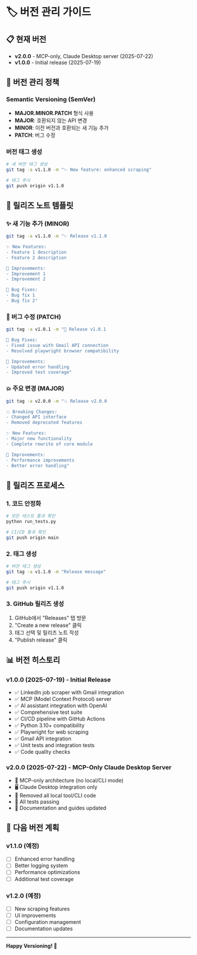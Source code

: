 # 🏷️ 버전 관리 가이드

## 📋 현재 버전
- **v2.0.0** - MCP-only, Claude Desktop server (2025-07-22)
- **v1.0.0** - Initial release (2025-07-19)

## 🎯 버전 관리 정책

### Semantic Versioning (SemVer)
- **MAJOR.MINOR.PATCH** 형식 사용
- **MAJOR**: 호환되지 않는 API 변경
- **MINOR**: 이전 버전과 호환되는 새 기능 추가
- **PATCH**: 버그 수정

### 버전 태그 생성
```bash
# 새 버전 태그 생성
git tag -a v1.1.0 -m "✨ New feature: enhanced scraping"

# 태그 푸시
git push origin v1.1.0
```

## 📝 릴리즈 노트 템플릿

### ✨ 새 기능 추가 (MINOR)
```bash
git tag -a v1.1.0 -m "✨ Release v1.1.0

✨ New Features:
- Feature 1 description
- Feature 2 description

🔧 Improvements:
- Improvement 1
- Improvement 2

🐛 Bug Fixes:
- Bug fix 1
- Bug fix 2"
```

### 🔧 버그 수정 (PATCH)
```bash
git tag -a v1.0.1 -m "🔧 Release v1.0.1

🐛 Bug Fixes:
- Fixed issue with Gmail API connection
- Resolved playwright browser compatibility

🔧 Improvements:
- Updated error handling
- Improved test coverage"
```

### 💥 주요 변경 (MAJOR)
```bash
git tag -a v2.0.0 -m "💥 Release v2.0.0

💥 Breaking Changes:
- Changed API interface
- Removed deprecated features

✨ New Features:
- Major new functionality
- Complete rewrite of core module

🔧 Improvements:
- Performance improvements
- Better error handling"
```

## 🚀 릴리즈 프로세스

### 1. 코드 안정화
```bash
# 모든 테스트 통과 확인
python run_tests.py

# CI/CD 통과 확인
git push origin main
```

### 2. 태그 생성
```bash
# 버전 태그 생성
git tag -a v1.1.0 -m "Release message"

# 태그 푸시
git push origin v1.1.0
```

### 3. GitHub 릴리즈 생성
1. GitHub에서 "Releases" 탭 방문
2. "Create a new release" 클릭
3. 태그 선택 및 릴리즈 노트 작성
4. "Publish release" 클릭

## 📊 버전 히스토리

### v1.0.0 (2025-07-19) - Initial Release
- ✅ LinkedIn job scraper with Gmail integration
- ✅ MCP (Model Context Protocol) server
- ✅ AI assistant integration with OpenAI
- ✅ Comprehensive test suite
- ✅ CI/CD pipeline with GitHub Actions
- ✅ Python 3.10+ compatibility
- ✅ Playwright for web scraping
- ✅ Gmail API integration
- ✅ Unit tests and integration tests
- ✅ Code quality checks

### v2.0.0 (2025-07-22) - MCP-Only Claude Desktop Server
- 🎯 MCP-only architecture (no local/CLI mode)
- 🖥️ Claude Desktop integration only
- 🧹 Removed all local tool/CLI code
- 🧪 All tests passing
- 📄 Documentation and guides updated

## 🔄 다음 버전 계획

### v1.1.0 (예정)
- [ ] Enhanced error handling
- [ ] Better logging system
- [ ] Performance optimizations
- [ ] Additional test coverage

### v1.2.0 (예정)
- [ ] New scraping features
- [ ] UI improvements
- [ ] Configuration management
- [ ] Documentation updates

---

**Happy Versioning! 🚀** 